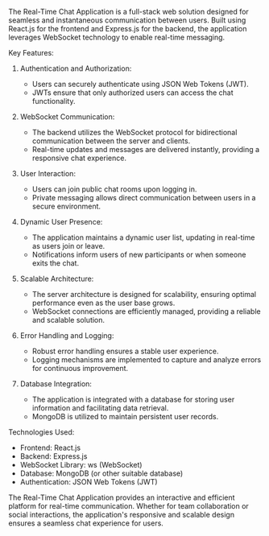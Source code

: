 The Real-Time Chat Application is a full-stack web solution designed for seamless and instantaneous communication between users. Built using React.js for the frontend and Express.js for the backend, the application leverages WebSocket technology to enable real-time messaging.

Key Features:

1. Authentication and Authorization:
   - Users can securely authenticate using JSON Web Tokens (JWT).
   - JWTs ensure that only authorized users can access the chat functionality.

2. WebSocket Communication:
   - The backend utilizes the WebSocket protocol for bidirectional communication between the server and clients.
   - Real-time updates and messages are delivered instantly, providing a responsive chat experience.

3. User Interaction:
   - Users can join public chat rooms upon logging in.
   - Private messaging allows direct communication between users in a secure environment.

4. Dynamic User Presence:
   - The application maintains a dynamic user list, updating in real-time as users join or leave.
   - Notifications inform users of new participants or when someone exits the chat.

5. Scalable Architecture:
   - The server architecture is designed for scalability, ensuring optimal performance even as the user base grows.
   - WebSocket connections are efficiently managed, providing a reliable and scalable solution.

6. Error Handling and Logging:
   - Robust error handling ensures a stable user experience.
   - Logging mechanisms are implemented to capture and analyze errors for continuous improvement.

7. Database Integration:
   - The application is integrated with a database for storing user information and facilitating data retrieval.
   - MongoDB is utilized to maintain persistent user records.

Technologies Used:
- Frontend: React.js
- Backend: Express.js
- WebSocket Library: ws (WebSocket)
- Database: MongoDB (or other suitable database)
- Authentication: JSON Web Tokens (JWT)

The Real-Time Chat Application provides an interactive and efficient platform for real-time communication. Whether for team collaboration or social interactions, the application's responsive and scalable design ensures a seamless chat experience for users.
